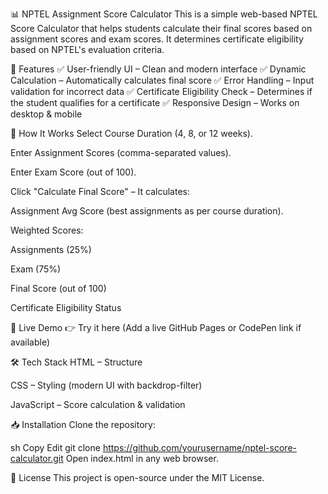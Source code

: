 📊 NPTEL Assignment Score Calculator
This is a simple web-based NPTEL Score Calculator that helps students calculate their final scores based on assignment scores and exam scores. It determines certificate eligibility based on NPTEL's evaluation criteria.

🌟 Features
✅ User-friendly UI – Clean and modern interface
✅ Dynamic Calculation – Automatically calculates final score
✅ Error Handling – Input validation for incorrect data
✅ Certificate Eligibility Check – Determines if the student qualifies for a certificate
✅ Responsive Design – Works on desktop & mobile

📌 How It Works
Select Course Duration (4, 8, or 12 weeks).

Enter Assignment Scores (comma-separated values).

Enter Exam Score (out of 100).

Click "Calculate Final Score" – It calculates:

Assignment Avg Score (best assignments as per course duration).

Weighted Scores:

Assignments (25%)

Exam (75%)

Final Score (out of 100)

Certificate Eligibility Status

🚀 Live Demo
👉 Try it here (Add a live GitHub Pages or CodePen link if available)

🛠️ Tech Stack
HTML – Structure

CSS – Styling (modern UI with backdrop-filter)

JavaScript – Score calculation & validation

📥 Installation
Clone the repository:

sh
Copy
Edit
git clone https://github.com/yourusername/nptel-score-calculator.git
Open index.html in any web browser.

📝 License
This project is open-source under the MIT License.
